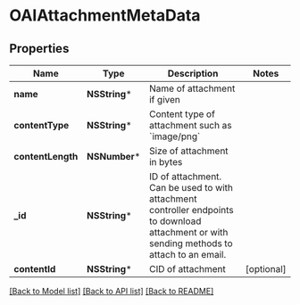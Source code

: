 # OAIAttachmentMetaData

## Properties
Name | Type | Description | Notes
------------ | ------------- | ------------- | -------------
**name** | **NSString*** | Name of attachment if given | 
**contentType** | **NSString*** | Content type of attachment such as &#x60;image/png&#x60; | 
**contentLength** | **NSNumber*** | Size of attachment in bytes | 
**_id** | **NSString*** | ID of attachment. Can be used to with attachment controller endpoints to download attachment or with sending methods to attach to an email. | 
**contentId** | **NSString*** | CID of attachment | [optional] 

[[Back to Model list]](../README#documentation-for-models) [[Back to API list]](../README#documentation-for-api-endpoints) [[Back to README]](../README)


